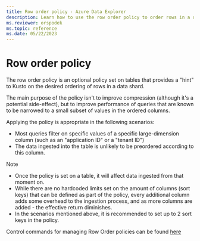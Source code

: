 ```yaml
---
title: Row order policy - Azure Data Explorer
description: Learn how to use the row order policy to order rows in a data shard.
ms.reviewer: orspodek
ms.topic: reference
ms.date: 05/22/2023
---
```

# Row order policy

The row order policy is an optional policy set on tables that provides a "hint" to Kusto
on the desired ordering of rows in a data shard.

The main purpose of the policy isn't to improve compression (although it's a potential
side-effect), but to improve performance of queries that are known to be narrowed to a
small subset of values in the ordered columns.

Applying the policy is appropriate in the following scenarios:

* Most queries filter on specific values of a specific large-dimension column
  (such as an "application ID" or a "tenant ID")
* The data ingested into the table is unlikely to be preordered according to this column.

> [!NOTE]
>
> * Once the policy is set on a table, it will affect data ingested from that moment on.
> * While there are no hardcoded limits set on the amount of columns (sort keys) that can be
defined as part of the policy, every additional column adds some overhead to the ingestion
process, and as more columns are added - the effective return diminishes.
> * In the scenarios mentioned above, it is recommended to set up to 2 sort keys in the policy.

Control commands for managing Row Order policies can be found [here](./show-table-row-order-policy-command.md)